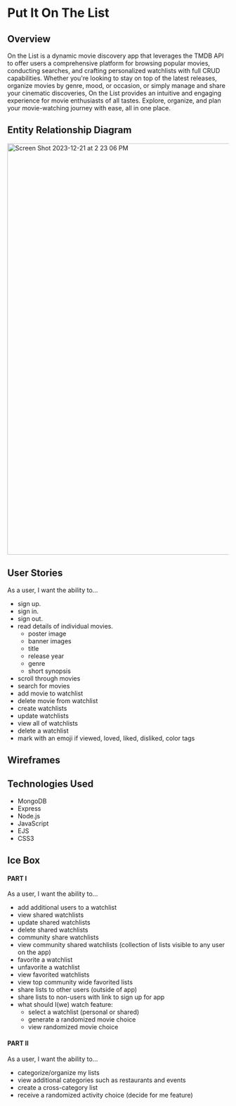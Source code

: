 # Put It On The List

## Overview
On the List is a dynamic movie discovery app that leverages the TMDB API to offer users a comprehensive platform for browsing popular movies, conducting searches, and crafting personalized watchlists with full CRUD capabilities. Whether you're looking to stay on top of the latest releases, organize movies by genre, mood, or occasion, or simply manage and share your cinematic discoveries, On the List provides an intuitive and engaging experience for movie enthusiasts of all tastes. Explore, organize, and plan your movie-watching journey with ease, all in one place.



## Entity Relationship Diagram
<img width="936" alt="Screen Shot 2023-12-21 at 2 23 06 PM" src="https://github.com/ariellepollock/project-2-app/assets/149843908/fe434401-a7e4-4835-bab2-d844e4047d79">



## User Stories
As a user, I want the ability to... 
  - sign up.
  - sign in.  
  - sign out.
  - read details of individual movies.
      - poster image
      - banner images
      - title
      - release year
      - genre
      - short synopsis
  - scroll through movies
  - search for movies
  - add movie to watchlist
  - delete movie from watchlist
  - create watchlists
  - update watchlists
  - view all of watchlists
  - delete a watchlist
  - mark with an emoji if viewed, loved, liked, disliked, color tags



## Wireframes




## Technologies Used
- MongoDB
- Express
- Node.js
- JavaScript
- EJS
- CSS3



## Ice Box
#### PART I
As a user, I want the ability to...
  - add additional users to a watchlist
  - view shared watchlists
  - update shared watchlists
  - delete shared watchlists
  - community share watchlists
  - view community shared watchlists (collection of lists visible to any user on the app)
  - favorite a watchlist
  - unfavorite a watchlist
  - view favorited watchlists
  - view top community wide favorited lists
  - share lists to other users (outside of app)
  - share lists to non-users with link to sign up for app
  - what should I(we) watch feature:
      - select a watchlist (personal or shared)
      - generate a randomized movie choice
      - view randomized movie choice
   
#### PART II
As a user, I want the ability to...
  - categorize/organize my lists
  - view additional categories such as restaurants and events
  - create a cross-category list
  - receive a randomized activity choice (decide for me feature)
